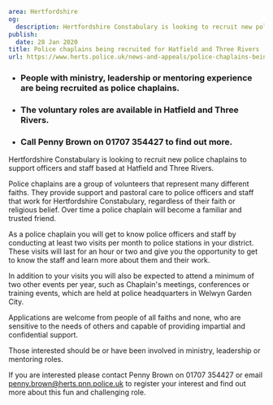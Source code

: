 ```yaml
area: Hertfordshire
og:
  description: Hertfordshire Constabulary is looking to recruit new police chaplains to support officers and staff based at Hatfield and Three Rivers.
publish:
  date: 28 Jan 2020
title: Police chaplains being recruited for Hatfield and Three Rivers
url: https://www.herts.police.uk/news-and-appeals/police-chaplains-being-recruited-for-hatfield-and-three-rivers-1340
```

* ### People with ministry, leadership or mentoring experience are being recruited as police chaplains.

 * ### The voluntary roles are available in Hatfield and Three Rivers.

 * ### Call Penny Brown on 01707 354427 to find out more.

Hertfordshire Constabulary is looking to recruit new police chaplains to support officers and staff based at Hatfield and Three Rivers.

Police chaplains are a group of volunteers that represent many different faiths. They provide support and pastoral care to police officers and staff that work for Hertfordshire Constabulary, regardless of their faith or religious belief. Over time a police chaplain will become a familiar and trusted friend.

As a police chaplain you will get to know police officers and staff by conducting at least two visits per month to police stations in your district. These visits will last for an hour or two and give you the opportunity to get to know the staff and learn more about them and their work.

In addition to your visits you will also be expected to attend a minimum of two other events per year, such as Chaplain's meetings, conferences or training events, which are held at police headquarters in Welwyn Garden City.

Applications are welcome from people of all faiths and none, who are sensitive to the needs of others and capable of providing impartial and confidential support.

Those interested should be or have been involved in ministry, leadership or mentoring roles.

If you are interested please contact Penny Brown on 01707 354427 or email penny.brown@herts.pnn.police.uk to register your interest and find out more about this fun and challenging role.
